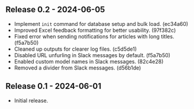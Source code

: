 ## Release 0.2 - 2024-06-05

- Implement `init` command for database setup and bulk load. (ec34a60)
- Improved Excel feedback formatting for better usability. (97f382c)
- Fixed error when sending notifications for articles with long titles. (f5a7b50)
- Cleaned up outputs for clearer log files. (c5d5de1)
- Disabled URL unfurling in Slack messages by default. (f5a7b50)
- Enabled custom model names in Slack messages. (82c4e28)
- Removed a divider from Slack messages. (d56b1de)

## Release 0.1 - 2024-06-01

- Initial release.
